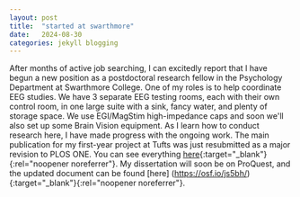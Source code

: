 ```yaml
---
layout: post
title:  "started at swarthmore"
date:   2024-08-30
categories: jekyll blogging
---
```


After months of active job searching, I can excitedly report that I have begun a new position
as a postdoctoral research fellow in the Psychology Department at Swarthmore College. One of 
my roles is to help coordinate EEG studies. We have 3 separate EEG testing rooms, each with their 
own control room, in one large suite with a sink, fancy water, and plenty of storage space. 
We use EGI/MagStim high-impedance caps and soon we'll also set up some Brain Vision
equipment. As I learn how to conduct research here, I have made progress with the ongoing work.
The main publication for my first-year project at Tufts was just resubmitted as a major revision
to PLOS ONE. You can see everything [here](https://osf.io/mcbgn/){:target="_blank"}{:rel="noopener noreferrer"}. 
My dissertation will soon be on ProQuest, and the updated document can be found [here] (https://osf.io/js5bh/){:target="_blank"}{:rel="noopener noreferrer"}.  

